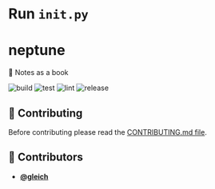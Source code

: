 <!-- DO NOT REMOVE - contributor_list:data:start:["gleich"]:end -->

# Run `init.py`

# neptune

📜 Notes as a book

![build](https://github.com/gleich/neptune/workflows/build/badge.svg)
![test](https://github.com/gleich/neptune/workflows/test/badge.svg)
![lint](https://github.com/gleich/neptune/workflows/lint/badge.svg)
![release](https://github.com/gleich/neptune/workflows/release/badge.svg)

## 🙌 Contributing

Before contributing please read the [CONTRIBUTING.md file](https://github.com/gleich/neptune/blob/master/CONTRIBUTING.md).

<!-- DO NOT REMOVE - contributor_list:start -->
## 👥 Contributors


- **[@gleich](https://github.com/gleich)**

<!-- DO NOT REMOVE - contributor_list:end -->
